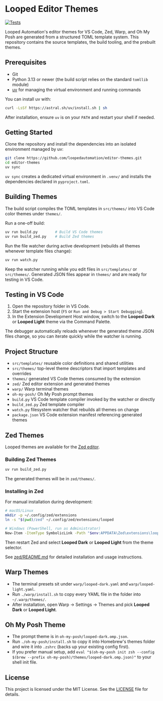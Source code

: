 # Looped Editor Themes

[![Tests](https://github.com/loopedautomation/editor-themes/actions/workflows/test.yml/badge.svg)](https://github.com/loopedautomation/editor-themes/actions/workflows/test.yml)

Looped Automation's editor themes for VS Code, Zed, Warp, and Oh My Posh are generated from a structured TOML template system. This repository contains the source templates, the build tooling, and the prebuilt themes.

## Prerequisites

- Git
- Python 3.13 or newer (the build script relies on the standard `tomllib` module)
- [uv](https://docs.astral.sh/uv/) for managing the virtual environment and running commands

You can install uv with:

```bash
curl -LsSf https://astral.sh/uv/install.sh | sh
```

After installation, ensure `uv` is on your `PATH` and restart your shell if needed.

## Getting Started

Clone the repository and install the dependencies into an isolated environment managed by uv:

```bash
git clone https://github.com/loopedautomation/editor-themes.git
cd editor-themes
uv sync
```

`uv sync` creates a dedicated virtual environment in `.venv/` and installs the dependencies declared in `pyproject.toml`.

## Building Themes

The build script compiles the TOML templates in `src/themes/` into VS Code color themes under `themes/`.

Run a one-off build:

```bash
uv run build.py        # Build VS Code themes
uv run build_zed.py    # Build Zed themes
```

Run the file watcher during active development (rebuilds all themes whenever template files change):

```bash
uv run watch.py
```

Keep the watcher running while you edit files in `src/templates/` or `src/themes/`. Generated JSON files appear in `themes/` and are ready for testing in VS Code.

## Testing in VS Code

1. Open the repository folder in VS Code.
2. Start the extension host (`F5` or `Run and Debug > Start Debugging`).
3. In the Extension Development Host window, switch to the **Looped Dark** or **Looped Light** theme via the Command Palette.

The debugger automatically reloads whenever the generated theme JSON files change, so you can iterate quickly while the watcher is running.

## Project Structure

- `src/templates/` reusable color definitions and shared utilities
- `src/themes/` top-level theme descriptors that import templates and overrides
- `themes/` generated VS Code themes consumed by the extension
- `zed/` Zed editor extension and generated themes
- `warp/` Warp terminal themes
- `oh-my-posh/` Oh My Posh prompt themes
- `build.py` VS Code template compiler invoked by the watcher or directly
- `build_zed.py` Zed template compiler
- `watch.py` filesystem watcher that rebuilds all themes on change
- `package.json` VS Code extension manifest referencing generated themes

## Zed Themes

Looped themes are available for the [Zed editor](https://zed.dev/).

### Building Zed Themes

```bash
uv run build_zed.py
```

The generated themes will be in `zed/themes/`.

### Installing in Zed

For manual installation during development:

```bash
# macOS/Linux
mkdir -p ~/.config/zed/extensions
ln -s "$(pwd)/zed" ~/.config/zed/extensions/looped

# Windows (PowerShell, run as Administrator)
New-Item -ItemType SymbolicLink -Path "$env:APPDATA\Zed\extensions\looped" -Target "$(Get-Location)\zed"
```

Then restart Zed and select **Looped Dark** or **Looped Light** from the theme selector.

See [zed/README.md](zed/README.md) for detailed installation and usage instructions.

## Warp Themes

- The terminal presets sit under `warp/looped-dark.yaml` and `warp/looped-light.yaml`.
- Run `./warp/install.sh` to copy every YAML file in the folder into `~/.warp/themes/`.
- After installation, open Warp → Settings → Themes and pick **Looped Dark** or **Looped Light**.

## Oh My Posh Theme

- The prompt theme is in `oh-my-posh/looped-dark.omp.json`.
- Run `./oh-my-posh/install.sh` to copy it into Homebrew's themes folder and wire it into `.zshrc` (backs up your existing config first).
- If you prefer manual setup, add `eval "$(oh-my-posh init zsh --config $(brew --prefix oh-my-posh)/themes/looped-dark.omp.json)"` to your shell init file.

## License

This project is licensed under the MIT License. See the [LICENSE](LICENSE) file for details.